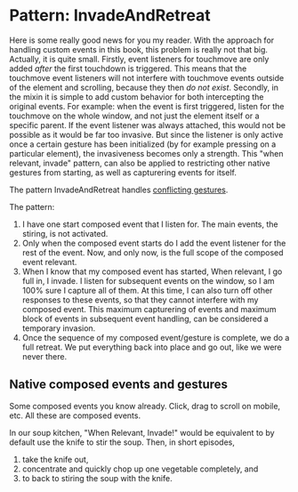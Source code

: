 # Pattern: InvadeAndRetreat
Here is some really good news for you my reader. With the approach for handling
custom events in this book, this problem is really not that big. Actually, it is quite small.
Firstly, event listeners for touchmove are only added *after* the first touchdown is triggered. 
This means that the touchmove event listeners will not interfere with touchmove events outside of 
the element and scrolling, because they then *do not exist*.
Secondly, in the mixin it is simple to add custom behavior for both intercepting the original 
events. For example: when the event is first triggered, listen for the touchmove on the whole window, 
and not just the element itself or a specific parent. If the event listener was always attached,
this would not be possible as it would be far too invasive. But since the listener is only active
once a certain gesture has been initialized (by for example pressing on a particular element),
the invasiveness becomes only a strength. This "when relevant, invade" pattern, can also be 
applied to restricting other native gestures from starting, as well as capturering events for itself.

The pattern InvadeAndRetreat handles [conflicting gestures](Discussion_conflicting_gestures.md).


The pattern:
1) I have one start composed event that I listen for. The main events, the stiring, 
is not activated.
2) Only when the composed event starts do I add the event listener for the rest of the event.
Now, and only now, is the full scope of the composed event relevant.
3) When I know that my composed event has started, When relevant, I go full in, I invade. 
I listen for subsequent events on the window, so I am 100% sure I capture all of them.
At this time, I can also turn off other responses to these events, so that they cannot interfere 
with my composed event.
This maximum capturering of events and maximum block of events in subsequent event handling,
can be considered a temporary invasion.
4) Once the sequence of my composed event/gesture is complete, we do a full retreat.
We put everything back into place and go out, like we were never there.

## Native composed events and gestures                      

Some composed events you know already.
Click, drag to scroll on mobile, etc.
All these are composed events.


In our soup kitchen, "When Relevant, Invade!" would be equivalent to by default use the knife 
to stir the soup. Then, in short episodes, 
1. take the knife out, 
2. concentrate and quickly chop up one vegetable completely, and 
3. to back to stiring the soup with the knife.




